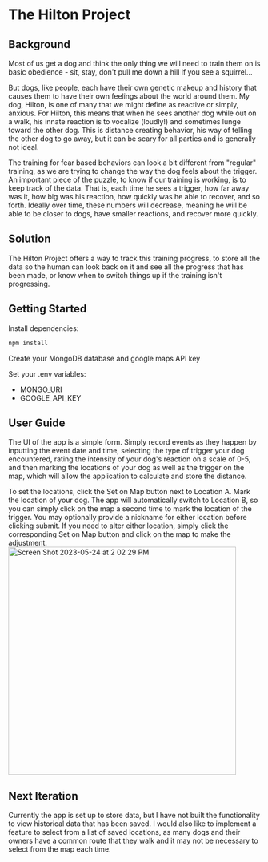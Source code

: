 <h1>The Hilton Project</h1>

<h2>Background</h2>
<p>Most of us get a dog and think the only thing we will need to train them on is basic obedience - sit, stay, don't pull me down a hill if you see a squirrel...</p>

<p>But dogs, like people, each have their own genetic makeup and history that causes them to have their own feelings about the world around them.  My dog, Hilton, is one of many that we might define as reactive or simply, anxious.  For Hilton, this means that when he sees another dog while out on a walk, his innate reaction is to vocalize (loudly!) and sometimes lunge toward the other dog.  This is distance creating behavior, his way of telling the other dog to go away, but it can be scary for all parties and is generally not ideal.</p>

<p>The training for fear based behaviors can look a bit different from "regular" training, as we are trying to change the way the dog feels about the trigger.  An important piece of the puzzle, to know if our training is working, is to keep track of the data.  That is, each time he sees a trigger, how far away was it, how big was his reaction, how quickly was he able to recover, and so forth.  Ideally over time, these numbers will decrease, meaning he will be able to be closer to dogs, have smaller reactions, and recover more quickly.</p>

<h2>Solution</h2>
<p>The Hilton Project offers a way to track this training progress, to store all the data so the human can look back on it and see all the progress that has been made, or know when to switch things up if the training isn't progressing.</p>

<h2>Getting Started</h2>
Install dependencies:

```js
npm install
```

Create your MongoDB database and google maps API key

Set your .env variables:
<ul>
  <li>MONGO_URI</li>
  <li>GOOGLE_API_KEY</li>
</ul>

<h2>User Guide</h2>
<p>The UI of the app is a simple form.  Simply record events as they happen by inputting the event date and time, selecting the type of trigger your dog encountered, rating the intensity of your dog's reaction on a scale of 0-5, and then marking the locations of your dog as well as the trigger on the map, which will allow the application to calculate and store the distance.</p>

<p>To set the locations, click the Set on Map button next to Location A.  Mark the location of your dog.  The app will automatically switch to Location B, so you can simply click on the map a second time to mark the location of the trigger.  You may optionally provide a nickname for either location before clicking submit.  If you need to alter either location, simply click the corresponding Set on Map button and click on the map to make the adjustment.
  <br>
<img width="455" alt="Screen Shot 2023-05-24 at 2 02 29 PM" src="https://github.com/melissamcl/the-hilton-project/assets/113558917/772f5b24-c23a-44f2-9803-aae976080fc5" align="center">
  </p>

<h2>Next Iteration</h2>
Currently the app is set up to store data, but I have not built the functionality to view historical data that has been saved.  I would also like to implement a feature to select from a list of saved locations, as many dogs and their owners have a common route that they walk and it may not be necessary to select from the map each time.
